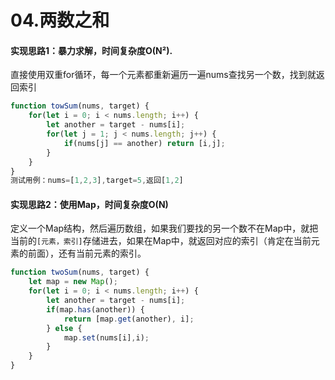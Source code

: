 # 04.两数之和

#### 实现思路1：暴力求解，时间复杂度O(N²).

直接使用双重for循环，每一个元素都重新遍历一遍nums查找另一个数，找到就返回索引

```javascript
function towSum(nums, target) {
    for(let i = 0; i < nums.length; i++) {
        let another = target - nums[i];
        for(let j = 1; j < nums.length; j++) {
            if(nums[j] == another) return [i,j];
        }
    }
}
测试用例：nums=[1,2,3],target=5,返回[1,2]
```

#### 实现思路2：使用Map，时间复杂度O(N)

定义一个Map结构，然后遍历数组，如果我们要找的另一个数不在Map中，就把当前的`[元素，索引]`存储进去，如果在Map中，就返回对应的索引（肯定在当前元素的前面），还有当前元素的索引。

```javascript
function twoSum(nums, target) {
    let map = new Map();
    for(let i = 0; i < nums.length; i++) {
		let another = target - nums[i];
        if(map.has(another)) {
            return [map.get(another), i];
        } else {
            map.set(nums[i],i);
        }
    }
}
```



